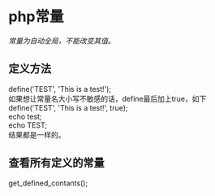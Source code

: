 # php常量

*常量为自动全局，不能改变其值。*

## 定义方法
  define('TEST', 'This is a test!');  
  如果想让常量名大小写不敏感的话，define最后加上true，如下  
  define('TEST', 'This is a test!', true);  
  echo test;  
  echo TEST;  
  结果都是一样的。  
  
## 查看所有定义的常量  
  get_defined_contants();  



